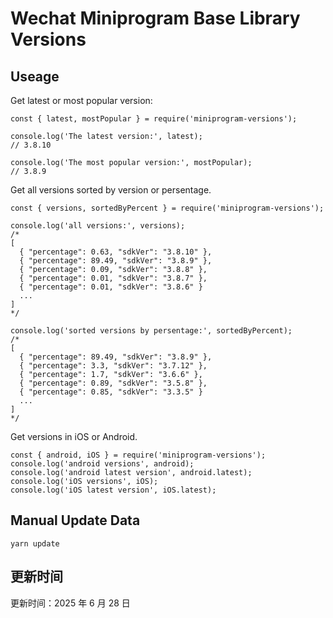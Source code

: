 
# Wechat Miniprogram Base Library Versions

## Useage

Get latest or most popular version:

```;
const { latest, mostPopular } = require('miniprogram-versions');

console.log('The latest version:', latest);
// 3.8.10

console.log('The most popular version:', mostPopular);
// 3.8.9

```

Get all versions sorted by version or persentage.

```
const { versions, sortedByPercent } = require('miniprogram-versions');

console.log('all versions:', versions);
/*
[
  { "percentage": 0.63, "sdkVer": "3.8.10" },
  { "percentage": 89.49, "sdkVer": "3.8.9" },
  { "percentage": 0.09, "sdkVer": "3.8.8" },
  { "percentage": 0.01, "sdkVer": "3.8.7" },
  { "percentage": 0.01, "sdkVer": "3.8.6" }
  ...
]
*/

console.log('sorted versions by persentage:', sortedByPercent);
/*
[
  { "percentage": 89.49, "sdkVer": "3.8.9" },
  { "percentage": 3.3, "sdkVer": "3.7.12" },
  { "percentage": 1.7, "sdkVer": "3.6.6" },
  { "percentage": 0.89, "sdkVer": "3.5.8" },
  { "percentage": 0.85, "sdkVer": "3.3.5" }
  ...
]
*/
```

Get versions in iOS or Android.

```
const { android, iOS } = require('miniprogram-versions');
console.log('android versions', android);
console.log('android latest version', android.latest);
console.log('iOS versions', iOS);
console.log('iOS latest version', iOS.latest);
```

## Manual Update Data

```
yarn update
```

## 更新时间

更新时间：2025 年 6 月 28 日
